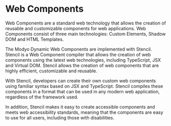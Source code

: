 # Web Components

Web Components are a standard web technology that allows the creation of reusable and customizable components for web applications. Web Components consist of three main technologies: Custom Elements, Shadow DOM and HTML Templates.

The Modyo Dynamic Web Components are implemented with Stencil. Stencil is a Web Component compiler that allows the creation of web components using the latest web technologies, including TypeScript, JSX and Virtual DOM. Stencil allows the creation of web components that are highly efficient, customizable and reusable.

With Stencil, developers can create their own custom web components using familiar syntax based on JSX and TypeScript. Stencil compiles these components in a format that can be used in any modern web application, regardless of the framework used.

In addition, Stencil makes it easy to create accessible components and meets web accessibility standards, meaning that the components are easy to use for all users, including those with disabilities.

